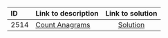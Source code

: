 | ID | Link to description | Link to solution
|:---|:---|:---:|
| 2514 | [Count Anagrams](https://leetcode.com/problems/count-anagrams/) | [Solution](https://github.com/versenyi98/leetcode-solutions/tree/main/LeetCode/2514.%20Count%20Anagrams)|
